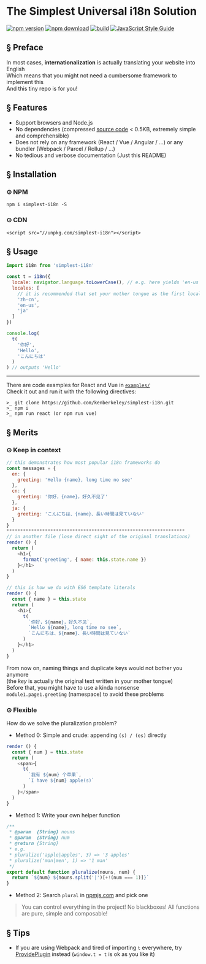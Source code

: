 # The Simplest Universal i18n Solution

[![npm version][npm-v-img]][npm-url]
[![npm download][npm-dl-img]][npm-url]
[![build][build-img]][build-url]
[![JavaScript Style Guide](https://img.shields.io/badge/code_style-standard-brightgreen.svg)](https://standardjs.com)

## § Preface
In most cases, **internationalization** is actually translating your website into English  
Which means that you might not need a cumbersome framework to implement this  
And this tiny repo is for you!

## § Features
* Support browsers and Node.js
* No dependencies (compressed [source code](./i18n.js) < 0.5KB, extremely simple and comprehensible)
* Does not rely on any framework (React / Vue / Angular / ...) or any bundler (Webpack / Parcel / Rollup / ...)
* No tedious and verbose documentation (Just this README)

## § Installation
### ⊙ NPM
`npm i simplest-i18n -S`

### ⊙ CDN
`<script src="//unpkg.com/simplest-i18n"></script>`

## § Usage

```js
import i18n from 'simplest-i18n'

const t = i18n({
  locale: navigator.language.toLowerCase(), // e.g. here yields 'en-us'
  locales: [
    // it is recommended that set your mother tongue as the first locale (e.g. Simplified Chinese for me)
    'zh-cn',
    'en-us',
    'ja'
  ]
})

console.log(
  t(
    '你好',
    'Hello',
    'こんにちは'
  )
) // outputs 'Hello'
```

***

There are code examples for React and Vue in [`examples/`](./examples/)  
Check it out and run it with the following directives:

```
>_ git clone https://github.com/kenberkeley/simplest-i18n.git
>_ npm i
>_ npm run react (or npm run vue)
```

## § Merits

### ⊙ Keep in context

```js
// this demonstrates how most popular i18n frameworks do
const messages = {
  en: {
    greeting: 'Hello {name}, long time no see'
  },
  cn: {
    greeting: '你好，{name}，好久不见了'
  },
  ja: {
    greeting: 'こんにちは、{name}、長い時間は見ていない'
  }
}
*****************************************************************
// in another file (lose direct sight of the original translations)
render () {
  return (
    <h1>{
      format('greeting', { name: this.state.name })
    }</h1>
  )
}
```

```js
// this is how we do with ES6 template literals
render () {
  const { name } = this.state
  return (
    <h1>{
      t(
        `你好，${name}，好久不见`,
        `Hello ${name}, long time no see`,
        `こんにちは、${name}、長い時間は見ていない`
      )
    }</h1>
  )
}
```

From now on, naming things and duplicate keys would not bother you anymore  
(the *key* is actually the original text written in your mother tongue)  
Before that, you might have to use a kinda nonsense  `module1.page1.greeting` (namespace) to avoid these problems

### ⊙ Flexible
How do we solve the pluralization problem?

* Method 0: Simple and crude: appending `(s) / (es)` directly

```js
render () {
  const { num } = this.state
  return (
    <span>{
      t(
        `我有 ${num} 个苹果`,
        `I have ${num} apple(s)`
      )
    }</span>
  )
}
```

* Method 1: Write your own helper function

```js
/**
 * @param  {String} nouns
 * @param  {String} num
 * @return {String}
 * e.g.
 * pluralize('apple|apples', 3) => '3 apples' 
 * pluralize('man|men', 1) => '1 man'
 */
export default function pluralize(nouns, num) {
  return `${num} ${nouns.split('|')[+!(num === 1)]}`
}
```

* Method 2: Search `plural` in [npmjs.com](https://www.npmjs.com) and pick one

> You can control everything in the project! No blackboxes! All functions are pure, simple and composable!

## § Tips

* If you are using Webpack and tired of importing `t` everywhere, try [ProvidePlugin](https://webpack.js.org/plugins/provide-plugin/) instead (`window.t = t` is ok as you like it)


[npm-url]: https://www.npmjs.com/package/simplest-i18n
[npm-v-img]: http://img.shields.io/npm/v/simplest-i18n.svg
[npm-dl-img]: http://img.shields.io/npm/dm/simplest-i18n.svg
[build-img]: https://travis-ci.org/kenberkeley/simplest-i18n.svg?branch=master
[build-url]: https://travis-ci.org/kenberkeley/simplest-i18n
